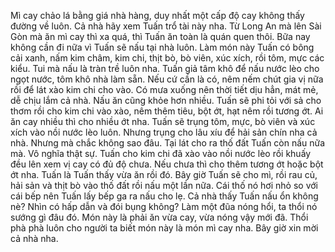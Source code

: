 Mì cay chảo lá bằng giá nhà hàng, duy nhất một cấp độ cay không thấy đường về luôn. Cả nhà hãy xem Tuấn trổ tài này nha. Từ Long An mà lên Sài Gòn mà ăn mì cay thì xa quá, thì Tuấn ăn toàn là quán quen thôi. Bữa nay không cần đi nữa vì Tuấn sẽ nấu tại nhà luôn. Làm món này Tuấn có bông cải xanh, nấm kim châm, kim chi, thịt bò, bò viên, xúc xích, rồi tôm, mực các kiểu. Tui mà nấu là tràn trề luôn nha. Tuấn giả tâm khô để nấu nước lèo cho ngọt nước, tôm khô nhà làm sẵn. Nếu cứ cần là có, nêm nếm chút gia vị nữa rồi để lát xào kim chi cho vào. Có mưa xuống nên thời tiết dịu hẳn, mát mẻ, dễ chịu lắm cả nhà. Nấu ăn cũng khỏe hơn nhiều. Tuấn sẽ phi tỏi với sả cho thơm rồi cho kim chi vào xào, nêm thêm tiêu, bột ớt, hạt nêm rồi tương ớt. Ai ăn cay nhiều thì cho nhiều ớt nha. Tuấn sẽ trụng tôm, mực, bò viên và xúc xích vào nồi nước lèo luôn. Nhưng trụng cho lâu xíu để hải sản chín nha cả nhà. Nhưng mà chắc không sao đâu. Tại lát cho ra thố đất Tuấn còn nấu nữa mà. Vô nghĩa thật sự. Tuấn cho kim chi đã xào vào nồi nước lèo rồi khuấy đều lên xem vị cay có đủ độ chưa. Nếu chưa thì cho thêm tương ớt hoặc bột ớt nha. Tuấn là Tuấn thấy vừa ăn rồi đó. Bây giờ Tuấn sẽ cho mì, rồi rau củ, hải sản và thịt bò vào thố đất rồi nấu một lần nữa. Cái thố nó hơi nhỏ so với cái bếp nên Tuấn lấy bếp ga ra nấu cho lẹ. Cả nhà thấy Tuấn nấu ổn không nè? Nhìn có hấp dẫn và đói bụng không? Làm một đũa nóng hổi, ta thổi nó sướng gì đâu đó. Món này là phải ăn vừa cay, vừa nóng vậy mới đã. Thổi phà phà luôn cho người ta biết món này là món mì cay nha. Bây giờ xin mời cả nhà nha.